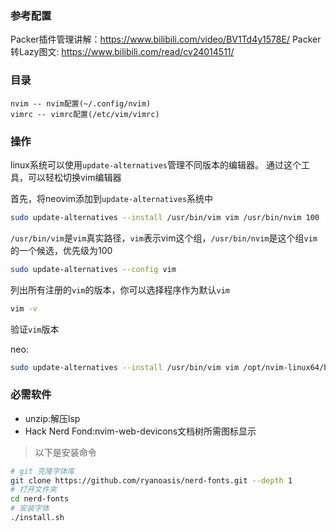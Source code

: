 ### 参考配置
Packer插件管理讲解：https://www.bilibili.com/video/BV1Td4y1578E/
Packer转Lazy图文:   https://www.bilibili.com/read/cv24014511/
### 目录
```
nvim -- nvim配置(~/.config/nvim)
vimrc -- vimrc配置(/etc/vim/vimrc)
```

### 操作
linux系统可以使用`update-alternatives`管理不同版本的编辑器。
通过这个工具，可以轻松切换vim编辑器

首先，将neovim添加到`update-alternatives`系统中
```bash
sudo update-alternatives --install /usr/bin/vim vim /usr/bin/nvim 100
```

`/usr/bin/vim`是`vim`真实路径，`vim`表示vim这个组，`/usr/bin/nvim`是这个组`vim`的一个候选，优先级为100


```bash
sudo update-alternatives --config vim
```

列出所有注册的`vim`的版本，你可以选择程序作为默认`vim`

```bash
vim -v
```

验证`vim`版本

neo:

```bash
sudo update-alternatives --install /usr/bin/vim vim /opt/nvim-linux64/bin/nvim 120
```

### 必需软件
- unzip:解压lsp
- Hack Nerd Fond:nvim-web-devicons文档树所需图标显示 
> 以下是安装命令
```bash
# git 克隆字体库
git clone https://github.com/ryanoasis/nerd-fonts.git --depth 1
# 打开文件夹
cd nerd-fonts
# 安装字体
./install.sh
```

